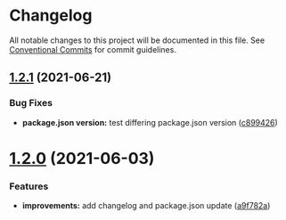 # Changelog

All notable changes to this project will be documented in this file. See
[Conventional Commits](https://conventionalcommits.org) for commit guidelines.

## [1.2.1](https://github.com/marlondc/semantic-release-poc/compare/v1.2.0...v1.2.1) (2021-06-21)


### Bug Fixes

* **package.json version:** test differing package.json version ([c899426](https://github.com/marlondc/semantic-release-poc/commit/c899426a9829c15d59305dc8bbb7bb57690df421))

# [1.2.0](https://github.com/marlondc/semantic-release-poc/compare/v1.1.0...v1.2.0) (2021-06-03)


### Features

* **improvements:** add changelog and package.json update ([a9f782a](https://github.com/marlondc/semantic-release-poc/commit/a9f782aa30fc73285886cffee74c09d2e72571d0))
